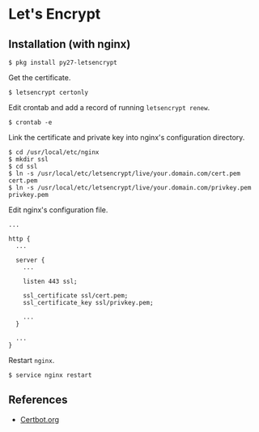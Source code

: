 # Let's Encrypt

## Installation (with nginx)

```
$ pkg install py27-letsencrypt
```

Get the certificate.

```
$ letsencrypt certonly
```

Edit crontab and add a record of running `letsencrypt renew`.

```
$ crontab -e
```

Link the certificate and private key into nginx's configuration directory.

```
$ cd /usr/local/etc/nginx
$ mkdir ssl
$ cd ssl
$ ln -s /usr/local/etc/letsencrypt/live/your.domain.com/cert.pem cert.pem
$ ln -s /usr/local/etc/letsencrypt/live/your.domain.com/privkey.pem privkey.pem
```

Edit nginx's configuration file.

```
...

http {
  ...

  server {
    ...

    listen 443 ssl;

    ssl_certificate ssl/cert.pem;
    ssl_certificate_key ssl/privkey.pem;

    ...
  }

  ...
}
```

Restart `nginx`.

```
$ service nginx restart
```


## References

- [Certbot.org](https://certbot.eff.org/#freebsd-nginx)
